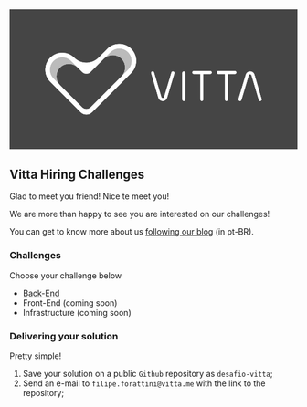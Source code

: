 <img src="logo_black.png"/>

## Vitta Hiring Challenges

Glad to meet you friend! Nice te meet you!

We are more than happy to see you are interested on our challenges!

You can get to know more about us [following our blog](https://blog.vitta.me/) (in pt-BR).

### Challenges

Choose your challenge below

- [Back-End](challenges/backend.md)
- Front-End (coming soon)
- Infrastructure (coming soon)

### Delivering your solution

Pretty simple!

1. Save your solution on a public `Github` repository as `desafio-vitta`;
1. Send an e-mail to `filipe.forattini@vitta.me` with the link to the repository;
